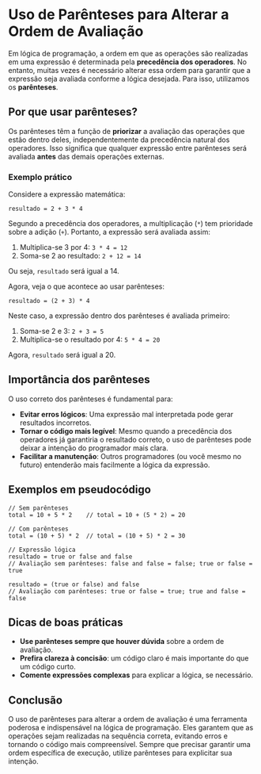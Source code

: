 # Uso de Parênteses para Alterar a Ordem de Avaliação

Em lógica de programação, a ordem em que as operações são realizadas em uma expressão é determinada pela **precedência dos operadores**. No entanto, muitas vezes é necessário alterar essa ordem para garantir que a expressão seja avaliada conforme a lógica desejada. Para isso, utilizamos os **parênteses**.

## Por que usar parênteses?

Os parênteses têm a função de **priorizar** a avaliação das operações que estão dentro deles, independentemente da precedência natural dos operadores. Isso significa que qualquer expressão entre parênteses será avaliada **antes** das demais operações externas.

### Exemplo prático

Considere a expressão matemática:

```
resultado = 2 + 3 * 4
```

Segundo a precedência dos operadores, a multiplicação (`*`) tem prioridade sobre a adição (`+`). Portanto, a expressão será avaliada assim:

1. Multiplica-se 3 por 4: `3 * 4 = 12`
2. Soma-se 2 ao resultado: `2 + 12 = 14`

Ou seja, `resultado` será igual a 14.

Agora, veja o que acontece ao usar parênteses:

```
resultado = (2 + 3) * 4
```

Neste caso, a expressão dentro dos parênteses é avaliada primeiro:

1. Soma-se 2 e 3: `2 + 3 = 5`
2. Multiplica-se o resultado por 4: `5 * 4 = 20`

Agora, `resultado` será igual a 20.

## Importância dos parênteses

O uso correto dos parênteses é fundamental para:

- **Evitar erros lógicos**: Uma expressão mal interpretada pode gerar resultados incorretos.
- **Tornar o código mais legível**: Mesmo quando a precedência dos operadores já garantiria o resultado correto, o uso de parênteses pode deixar a intenção do programador mais clara.
- **Facilitar a manutenção**: Outros programadores (ou você mesmo no futuro) entenderão mais facilmente a lógica da expressão.

## Exemplos em pseudocódigo

```pseudocode
// Sem parênteses
total = 10 + 5 * 2    // total = 10 + (5 * 2) = 20

// Com parênteses
total = (10 + 5) * 2  // total = (10 + 5) * 2 = 30
```

```pseudocode
// Expressão lógica
resultado = true or false and false
// Avaliação sem parênteses: false and false = false; true or false = true

resultado = (true or false) and false
// Avaliação com parênteses: true or false = true; true and false = false
```

## Dicas de boas práticas

- **Use parênteses sempre que houver dúvida** sobre a ordem de avaliação.
- **Prefira clareza à concisão**: um código claro é mais importante do que um código curto.
- **Comente expressões complexas** para explicar a lógica, se necessário.

## Conclusão

O uso de parênteses para alterar a ordem de avaliação é uma ferramenta poderosa e indispensável na lógica de programação. Eles garantem que as operações sejam realizadas na sequência correta, evitando erros e tornando o código mais compreensível. Sempre que precisar garantir uma ordem específica de execução, utilize parênteses para explicitar sua intenção.